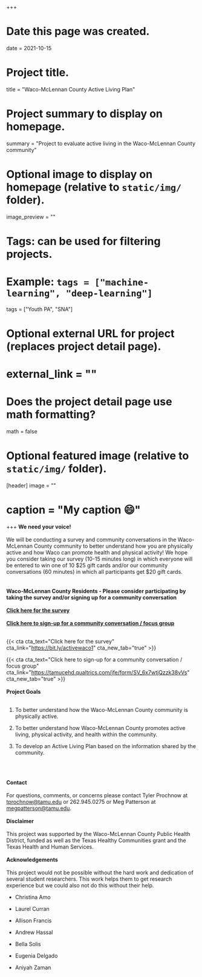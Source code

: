 +++
# Date this page was created.
date = 2021-10-15

# Project title.
title = "Waco-McLennan County Active Living Plan"

# Project summary to display on homepage.
summary = "Project to evaluate active living in the Waco-McLennan County community"

# Optional image to display on homepage (relative to `static/img/` folder).
 image_preview = ""

# Tags: can be used for filtering projects.
# Example: `tags = ["machine-learning", "deep-learning"]`
 tags = ["Youth PA", "SNA"]

# Optional external URL for project (replaces project detail page).
# external_link = ""

# Does the project detail page use math formatting?
math = false

# Optional featured image (relative to `static/img/` folder).
[header]
 image = ""
# caption = "My caption :smile:"

+++
**We need your voice!** <br /><br />
	We will be conducting a survey and community conversations in the Waco-McLennan County community to better understand how you are physically active and how Waco can promote health and physical activity! We hope you consider taking our survey (10-15 minutes long) in which everyone will be entered to win one of 10 $25 gift cards and/or our community conversations (60 minutes) in which all participants get $20 gift cards.
<br /><br />	
**Waco-McLennan County Residents - Please consider participating by taking the survey and/or signing up for a community conversation**
<br /><br />
[**Click here for the survey**](https://bit.ly/activewaco1)
<br /><br />
[**Click here to sign-up for a community conversation / focus group**](https://tamucehd.qualtrics.com/jfe/form/SV_6x7wtjQzzk38vVs)
<br /><br />

{{< cta cta_text="Click here for the survey" cta_link="https://bit.ly/activewaco1" cta_new_tab="true" >}}

{{< cta cta_text="Click here to sign-up for a community conversation / focus group" cta_link="https://tamucehd.qualtrics.com/jfe/form/SV_6x7wtjQzzk38vVs" cta_new_tab="true" >}}
<br /><br />
**Project Goals** <br /><br />

1. To better understand how the Waco-McLennan County community is physically active.

2. To better understand how Waco-McLennan County promotes active living, physical activity, and health within the community.

3. To develop an Active Living Plan based on the information shared by the community.

<br /><br />

**Contact** <br /><br />
For questions, comments, or concerns please contact Tyler Prochnow at tprochnow@tamu.edu or 262.945.0275 or Meg Patterson at megpatterson@tamu.edu.
<br /><br />
**Disclaimer** <br /><br />
This project was supported by the Waco-McLennan County Public Health District, funded  as well as the Texas Healthy Communities grant and the Texas Health and Human Services.
<br /><br />
**Acknowledgements** <br /><br />
This project would not be possible without the hard work and dedication of several student researchers. This work helps them to get research experience but we could also not do this without their help.

- Christina Amo

- Laurel Curran

- Allison Francis

- Andrew Hassal

- Bella Solis

- Eugenia Delgado

- Aniyah Zaman